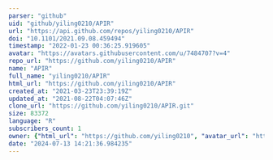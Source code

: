```yaml
---
parser: "github"
uid: "github/yiling0210/APIR"
url: "https://api.github.com/repos/yiling0210/APIR"
doi: "10.1101/2021.09.08.459494"
timestamp: "2022-01-23 00:36:25.919605"
avatar: "https://avatars.githubusercontent.com/u/7484707?v=4"
repo_url: "https://github.com/yiling0210/APIR"
name: "APIR"
full_name: "yiling0210/APIR"
html_url: "https://github.com/yiling0210/APIR"
created_at: "2021-03-23T23:39:19Z"
updated_at: "2021-08-22T04:07:46Z"
clone_url: "https://github.com/yiling0210/APIR.git"
size: 83372
language: "R"
subscribers_count: 1
owner: {"html_url": "https://github.com/yiling0210", "avatar_url": "https://avatars.githubusercontent.com/u/7484707?v=4", "login": "yiling0210", "type": "User"}
date: "2024-07-13 14:21:36.984235"
---
```

